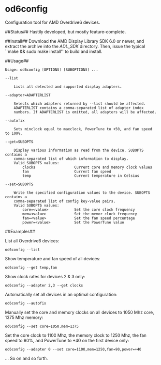 od6config
==============

Configuration tool for AMD Overdrive6 devices.

##Status##
Hastily developed, but mostly feature-complete.

##Install##
Download the AMD Display Library SDK 6.0 or newer, and extract the archive into the *ADL_SDK* directory. Then, issue the typical ``make && sudo make install'' to build and install.

##Usage##
```
Usage: od6config [OPTIONS] [SUBOPTIONS] ...

--list

    Lists all detected and supported display adapters.

--adapter=ADAPTERLIST

    Selects which adapters returned by --list should be affected.
    ADAPTERLIST contains a comma-separated list of adapter index
    numbers. If ADAPTERLIST is omitted, all adapters will be affected.

--autofix

    Sets minclock equal to maxclock, PowerTune to +50, and fan speed to 100%.

--get=SUBOPTS

    Display various information as read from the device. SUBOPTS contains a
    comma-separated list of which information to display.
    Valid SUBOPTS values:
        clocks                  Current core and memory clock values
        fan                     Current fan speed
        temp                    Current temperature in Celsius

--set=SUBOPTS

    Write the specified configuration values to the device. SUBOPTS contains a
    comma-separated list of config key-value pairs.
    Valid SUBOPTS values:
        core=<value>            Set the core clock frequency
        mem=<value>             Set the memor clock frequency
        fan=<value>             Set the fan speed percentage
        power=<value>           Set the PowerTune value
```

##Examples##

List all Overdrive6 devices:

    od6config --list

Show temperature and fan speed of all devices:

    od6config --get temp,fan

Show clock rates for devices 2 & 3 only:

    od6config --adapter 2,3 --get clocks

Automatically set all devices in an optimal configuration:

    od6config --autofix

Manually set the core and memory clocks on all devices to 1050 Mhz core, 1375 Mhz memory:

    od6config --set core=1050,mem=1375

Set the core clock to 1100 Mhz, the memory clock to 1250 Mhz, the fan speed to 90%, and PowerTune to +40 on the first device only:

    od6config --adapter 0 --set core=1100,mem=1250,fan=90,power=+40

... So on and so forth.
